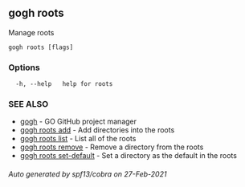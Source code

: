 ## gogh roots

Manage roots

```
gogh roots [flags]
```

### Options

```
  -h, --help   help for roots
```

### SEE ALSO

* [gogh](gogh.md)	 - GO GitHub project manager
* [gogh roots add](gogh_roots_add.md)	 - Add directories into the roots
* [gogh roots list](gogh_roots_list.md)	 - List all of the roots
* [gogh roots remove](gogh_roots_remove.md)	 - Remove a directory from the roots
* [gogh roots set-default](gogh_roots_set-default.md)	 - Set a directory as the default in the roots

###### Auto generated by spf13/cobra on 27-Feb-2021
